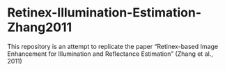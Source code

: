 # Retinex-Illumination-Estimation-Zhang2011

This repository is an attempt to replicate the paper “Retinex-based Image Enhancement for Illumination and Reflectance Estimation” (Zhang et al., 2011)
